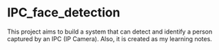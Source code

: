 # IPC_face_detection
This project aims to build a system that can detect and identify a person captured by an IPC (IP Camera). Also, it is created as my learning notes.
